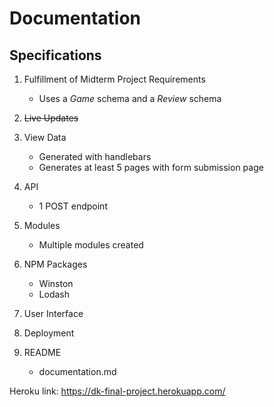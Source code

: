 # Documentation

## Specifications
1. Fulfillment of Midterm Project Requirements
    - Uses a *Game* schema and a *Review* schema

2. ~~Live Updates~~

3. View Data
    - Generated with handlebars
    - Generates at least 5 pages with form submission page

4. API
    - 1 POST endpoint

5. Modules
    - Multiple modules created

6. NPM Packages
    - Winston
    - Lodash

7. User Interface

8. Deployment

9. README
    - documentation.md

Heroku link: https://dk-final-project.herokuapp.com/